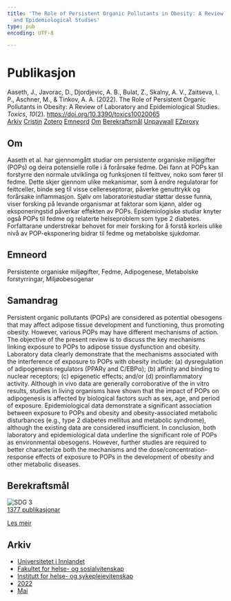 ```yaml
---
title: 'The Role of Persistent Organic Pollutants in Obesity: A Review of Laboratory
  and Epidemiological Studies'
type: pub
encoding: UTF-8

---
```

<h1>Publikasjon</h1>
<article id="csl-bib-container-Z9CQTBZZ" class="csl-bib-container">
  <div class="csl-bib-body"> <div class="csl-entry">Aaseth, J., Javorac, D., Djordjevic, A. B., Bulat, Z., Skalny, A. V., Zaitseva, I. P., Aschner, M., &#38; Tinkov, A. A. (2022). The Role of Persistent Organic Pollutants in Obesity: A Review of Laboratory and Epidemiological Studies. <i>Toxics</i>, <i>10</i>(2). <a href="https://doi.org/10.3390/toxics10020065">https://doi.org/10.3390/toxics10020065</a></div> </div>
  <div class="csl-bib-buttons">
    <a href="#taxonomy-article-Z9CQTBZZ" alt="archive" class="csl-bib-button">Arkiv</a>
    <a href="https://app.cristin.no/results/show.jsf?id=2026956" alt="Cristin" class="csl-bib-button">Cristin</a>
    <a href="http://zotero.org/groups/5881554/items/Z9CQTBZZ" alt="Zotero" class="csl-bib-button">Zotero</a>
    <a href="#keywords-article-Z9CQTBZZ" alt="keywords" class="csl-bib-button">Emneord</a>
    <a href="#about-article-Z9CQTBZZ" alt="about_pub" class="csl-bib-button">Om</a>
    <a href="#sdg-article-Z9CQTBZZ" alt="sdg" class="csl-bib-button">Berekraftsmål</a>
    <a href="https://www.mdpi.com/2305-6304/10/2/65/pdf?version=1644459544" alt="Unpaywall" class="csl-bib-button">Unpaywall</a>
    <a href="https://www.mdpi.com/2305-6304/10/2/65/pdf?version=1644459544" alt="EZproxy" class="csl-bib-button">EZproxy</a>
  </div>
  <div id="csl-bib-meta-container-Z9CQTBZZ"></div>
</article>
<div id="csl-bib-meta-Z9CQTBZZ" class="csl-bib-meta">
  <article id="about-article-Z9CQTBZZ" class="about_pub-article">
    <h1>Om</h1>
    Aaseth et al. har gjennomgått studiar om persistente organiske miljøgifter (POPs) og deira potensielle rolle i å forårsake fedme. Dei fann at POPs kan forstyrre den normale utviklinga og funksjonen til feittvev, noko som fører til fedme. Dette skjer gjennom ulike mekanismar, som å endre regulatorar for feittceller, binde seg til visse cellereseptorar, påverke genuttrykk og forårsake inflammasjon. Sjølv om laboratoriestudiar støttar desse funna, viser forsking på levande organismar at faktorar som kjønn, alder og eksponeringstid påverkar effekten av POPs. Epidemiologiske studiar knyter også POPs til fedme og relaterte helseproblem som type 2 diabetes. Forfattarane understrekar behovet for meir forsking for å forstå korleis ulike nivå av POP-eksponering bidrar til fedme og metabolske sjukdomar.
  </article>
  <article id="keywords-article-Z9CQTBZZ" class="keywords-article">
    <h1>Emneord</h1>
    Persistente organiske miljøgifter, Fedme, Adipogenese, Metabolske forstyrringar, Miljøobesogenar
  </article>
  <article id="abstract-article-Z9CQTBZZ" class="abstract-article">
    <h1>Samandrag</h1>
    Persistent organic pollutants (POPs) are considered as potential obesogens that may affect adipose tissue development and functioning, thus promoting obesity. However, various POPs may have different mechanisms of action. The objective of the present review is to discuss the key mechanisms linking exposure to POPs to adipose tissue dysfunction and obesity. Laboratory data clearly demonstrate that the mechanisms associated with the interference of exposure to POPs with obesity include: (a) dysregulation of adipogenesis regulators (PPARγ and C/EBPα); (b) affinity and binding to nuclear receptors; (c) epigenetic effects; and/or (d) proinflammatory activity. Although in vivo data are generally corroborative of the in vitro results, studies in living organisms have shown that the impact of POPs on adipogenesis is affected by biological factors such as sex, age, and period of exposure. Epidemiological data demonstrate a significant association between exposure to POPs and obesity and obesity-associated metabolic disturbances (e.g., type 2 diabetes mellitus and metabolic syndrome), although the existing data are considered insufficient. In conclusion, both laboratory and epidemiological data underline the significant role of POPs as environmental obesogens. However, further studies are required to better characterize both the mechanisms and the dose/concentration-response effects of exposure to POPs in the development of obesity and other metabolic diseases.
  </article>
  <article id="sdg-article-Z9CQTBZZ" class="sdg-article">
    <h1>Berekraftsmål</h1>
    <div class="sdg-container"><div id="sdg3" class="sdg">
        <img src="{{< params subfolder >}}images/sdg/sdg03_nn.png" class="image" alt="SDG 3">
        <div class="sdg-overlay">
          <a href="{{< params subfolder >}}nn/archive/?sdg=3#archive" class="sdg-publication-count"><span>1377</span> publikasjonar</a>
          <p><a href="https://fn.no/om-fn/fns-baerekraftsmaal/god-helse-og-livskvalitet?lang=nno-NO" class="sdg-read-more">Les meir</a></p>
        </div>
      </div></div>
  </article>
  <article id="taxonomy-article-Z9CQTBZZ" class="taxonomy-article">
    <h1>Arkiv</h1>
    <ul>
      <li><a href="{{< params subfolder >}}nn/archive/?key=3DCRN523">Universitetet i Innlandet</a></li>
      <li><a href="{{< params subfolder >}}nn/archive/?key=IDKFS3MX">Fakultet for helse- og sosialvitenskap</a></li>
      <li><a href="{{< params subfolder >}}nn/archive/?key=GTV4ECMZ">Institutt for helse- og sykepleievitenskap</a></li>
      <li><a href="{{< params subfolder >}}nn/archive/?key=558P36BB">2022</a></li>
      <li><a href="{{< params subfolder >}}nn/archive/?key=RSIGAIHD">Mai</a></li>
    </ul>
  </article>
</div>
